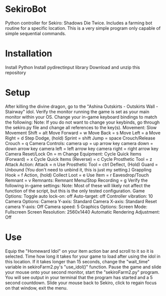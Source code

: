 # SekiroBot
Python controller for Sekiro: Shadows Die Twice. 
Includes a farming bot routine for a specific location.
This is a very simple program only capable of simple sequential commands.

# Installation
Install Python
Install pydirectinput library
Download and unzip this repository

# Setup
After killing the divine dragon, go to the "Ashina Outskirts - Outskirts Wall - Stairway" idol.
Verify the monitor running the game is set as your main monitor within your OS.
Change your in-game keyboard bindings to match the following:
    Note: If you do not want to change your keybinds, go through the sekiro.py file and change all references to the key(s).
    Movement:
        Slow Movement Shift = alt
        Move Forward = w
        Move Back = s
        Move Left = a
        Move Right = d
        Step Dodge, (hold) Sprint = shift
        Jump = space
        Crouch/Release Crouch = q
    Camera Controls:
        camera up = up arrow key
        camera down = down arrow key
        camera left = left arrow key
        camera right = right arrow key
        Camera Reset/Lock On = m
    Change Equipment:
        Cycle Quick Items (Forward) = x
        Cycle Quick Items (Reverse) = c
        Cycle Prosthetic Tool = z
    Attack Action:
        Attack = n
        Use Prosthetic Tool = ctrl
        Deflect, (Hold) Guard = Unbound (You don't need to unbind it, this is just my setting.)
        Grappling Hook = f
        Action, (hold) Collect Loot = e
        Use Item = r
        Eavesdrop/Touch Remnant = v
    Remnants:
        Remnant Menu/Stop Recording = g
Verify the following in-game settings:
    Note: Most of these will likely not affect the function of the script, but this is the only tested configuration.
    Game Options:
        Toggle auto lock-on: off
        Auto-target: off
        Controller vibration: 10
    Camera Options:
        Camera Y-axis: Standard
        Camera X-axis: Standard
        Reset camera Y-axis: Off
        Camera speed: 5
    Graphics Options:
        Screen Mode: Fullscreen
        Screen Resolution: 2560x1440
        Automatic Rendering Adjustment: Off

# Use
Equip the "Homeward Idol" on your item action bar and scroll to it so it is selected.
    Time how long it takes for your game to load after using the idol in this location.
    If it takes longer than 15 seconds, change the "wait_time" variable in sekiroFarm2.py's "use_idol()" function.
Pause the game and slide your mouse onto your second monitor, start the "sekiroFarm2.py" program.
You will see output in your terminal that the program has started and a 5 second countdown.
Slide your mouse back to Sekiro, click to regain focus on that window, exit the menu.